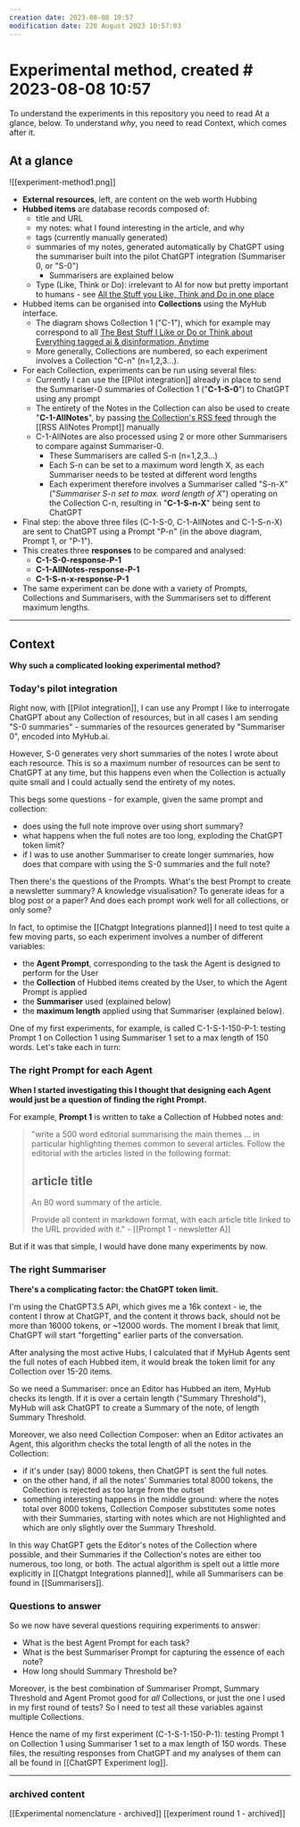```yaml
---
creation date: 2023-08-08 10:57
modification date: 220 August 2023 10:57:03
---
```

# Experimental method, created # 2023-08-08 10:57

To understand the experiments in this repository you need to read At a glance, below. To understand *why*, you need to read Context, which comes after it.
## At a glance

![[experiment-method1.png]]

* **External resources**, left, are content on the web worth Hubbing
* **Hubbed items** are database records composed of: 
	* title and URL 
	* my notes: what I found interesting in the article, and why
	* tags (currently manually generated)
	* summaries of my notes, generated automatically by ChatGPT using the summariser built into the pilot ChatGPT integration (Summariser 0, or "S-0")
		* Summarisers are explained below
	* Type (Like, Think or Do): irrelevant to AI for now but pretty important to humans - see [All the Stuff you Like, Think and Do in one place ](https://myhub.ai/items/faq-what-is-myhubai-what-is-a-hub-and-whos-it-for)
* Hubbed items can be organised into **Collections** using the MyHub interface. 
	* The diagram shows Collection 1 ("C-1"), which for example may correspond to all [The Best Stuff I Like or Do or Think about Everything tagged ai & disinformation,  Anytime]( https://myhub.ai/@mathewlowry/?tags=disinformation&types=like&types=do&types=think&timeframe=anytime&quality=best&tags=ai)
	* More generally, Collections are numbered, so each experiment involves a Collection "C-n" (n=1,2,3...). 
* For each Collection, experiments can be run using several files:
	* Currently I can use the [[Pilot integration]] already in place to send the Summariser-0 summaries of Collection 1 ("**C-1-S-0**") to ChatGPT using any prompt 
	* The entirety of the Notes in the Collection can also be used to create "**C-1-AllNotes**", by passing [the Collection's RSS feed](https://myhub.ai/items/faq-are-there-rss-feeds) through the [[RSS AllNotes Prompt]] manually
	* C-1-AllNotes are also processed using 2 or more other Summarisers to compare against Summariser-0. 
		* These Summarisers are called S-n (n=1,2,3...)
		* Each S-n can be set to a maximum word length X, as each Summariser needs to be tested at different word lengths
		* Each experiment therefore involves a Summariser called "S-n-X" ("*Summariser S-n set to max. word length of X*") operating on the Collection C-n, resulting in "**C-1-S-n-X**" being sent to ChatGPT
* Final step: the above three files (C-1-S-0, C-1-AllNotes and C-1-S-n-X) are sent to ChatGPT using a Prompt "P-n" (in the above diagram, Prompt 1, or "P-1").
* This creates three **responses** to be compared and analysed:
	* **C-1-S-0-response-P-1**
	* **C-1-AllNotes-response-P-1**
	* **C-1-S-n-x-response-P-1**
* The same experiment can be done with a variety of Prompts, Collections and Summarisers, with the Summarisers set to different maximum lengths.

---
## Context

**Why such a complicated looking experimental method?**

### Today's pilot integration

Right now, with [[Pilot integration]], I can use any Prompt I like to interrogate ChatGPT about any Collection of resources, but in all cases I am sending "S-0 summaries" - summaries of the resources generated by "Summariser 0", encoded into MyHub.ai. 

However, S-0 generates very short summaries of the notes I wrote about each resource. This is so a maximum number of resources can be sent to ChatGPT at any time, but this happens even when the Collection is actually quite small and  I could actually send the entirety of my notes.

This begs some questions - for example, given the same prompt and collection:

* does using the full note improve over using short summary?
* what happens when the full notes are too long, exploding the ChatGPT token limit?
* if I was to use another Summariser to create longer summaries, how does that compare with using the S-0 summaries and the full note?

Then there's the questions of the Prompts. What's the best Prompt to create a newsletter summary? A knowledge visualisation? To generate ideas for a blog post or a paper? And does each prompt work well for all collections, or only some?

In fact, to optimise the [[Chatgpt Integrations planned]] I need to test quite a few moving parts, so each experiment involves a number of different variables:

- the **Agent Prompt**, corresponding to the task the Agent is designed to perform for the User
- the **Collection** of Hubbed items created by the User, to which the Agent Prompt is applied 
- the **Summariser** used (explained below)
- the **maximum length** applied using that Summariser (explained below).

One of my first experiments, for example, is called C-1-S-1-150-P-1: testing Prompt 1 on Collection 1 using Summariser 1 set to a max length of 150 words. Let's take each in turn:
### The right Prompt for each Agent

**When I started investigating this I thought that designing each Agent would just be a question of finding the right Prompt.**

For example, **Prompt 1** is written to take a Collection of Hubbed notes and:

> "write a 500 word editorial summarising the main themes ... in particular highlighting themes common to several articles. Follow the editorial with the articles listed in the following format: 
> ## article title 
> An 80 word summary of the article. 
> 
> Provide all content in markdown format, with each article title linked to the URL provided with it." - [[Prompt 1 - newsletter A]]

But if it was that simple, I would have done many experiments by now.

### The right Summariser
**There's a complicating factor: the ChatGPT token limit.**

I'm using the ChatGPT3.5 API, which gives me a 16k context - ie, the content I throw at ChatGPT, and the content it throws back, should not be more than 16000 tokens, or ~12000 words. The moment I break that limit, ChatGPT will start "forgetting" earlier parts of the conversation.

After analysing the most active Hubs, I calculated that if MyHub Agents sent the full notes of each Hubbed item, it would break the token limit for any Collection over 15-20 items.

So we need a Summariser: once an Editor has Hubbed an item, MyHub checks its length. If it is over a certain length ("Summary Threshold"), MyHub will ask ChatGPT to create a Summary of the note, of length Summary Threshold.

Moreover, we also need Collection Composer: when an Editor activates an Agent, this algorithm checks the total length of all the notes in the Collection:

- if it's under (say) 8000 tokens, then ChatGPT is sent the full notes.
- on the other hand, if all the notes' Summaries total 8000 tokens, the Collection is rejected as too large from the outset
- something interesting happens in the middle ground: where the notes total over 8000 tokens, Collection Composer substitutes some notes with their Summaries, starting with notes which are not Highlighted and which are only slightly over the Summary Threshold.

In this way ChatGPT gets the Editor's notes of the Collection where possible, and their Summaries if the Collection's notes are either too numerous, too long, or both. The actual algorithm is spelt out a little more explicitly in [[Chatgpt Integrations planned]], while all Summarisers can be found in [[Summarisers]].

### Questions to answer

So we now have several questions requiring experiments to answer:

- What is the best Agent Prompt for each task?
- What is the best Summariser Prompt for capturing the essence of each note?
- How long should Summary Threshold be?

Moreover, is the best combination of Summariser Prompt, Summary Threshold and Agent Promot good for *all* Collections, or just the one I used in my first round of tests? So I need to test all these variables against multiple Collections.

Hence the name of my first experiment (C-1-S-1-150-P-1): testing Prompt 1 on Collection 1 using Summariser 1 set to a max length of 150 words. These files, the resulting responses from ChatGPT and my analyses of them can all be found in [[ChatGPT Experiment log]].

--- 
### archived content
[[Experimental nomenclature - archived]]
[[experiment round 1 - archived]]